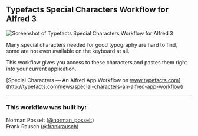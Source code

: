 ## Typefacts Special Characters Workflow for Alfred 3

![](http://typefacts.com/wordpress/wp-content/themes/barthelme/images/_uploads/01-github.jpg "Screenshot of Typefacts Special Characters Workflow for Alfred 3")

Many special characters needed for good typography are hard to find, some are not even available on the keyboard at all.

This workflow gives you access to these characters and pastes them right into your current application.

[Special Characters — An Alfred App Workflow on www.typefacts.com](http://typefacts.com/news/special-characters-an-alfred-app-workflow)

---

### This workflow was built by:
Norman Posselt ([@norman_posselt](https://twitter.com/norman_posselt))  
Frank Rausch ([@frankrausch](https://twitter.com/frankrausch))